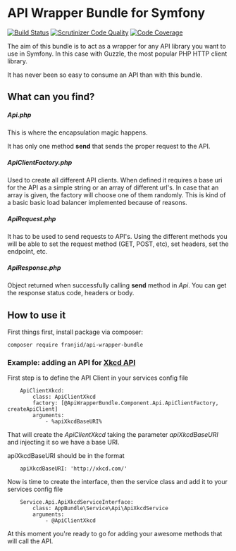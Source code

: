 # API Wrapper Bundle for Symfony

[![Build Status](https://travis-ci.org/franjid/api-wrapper-bundle.svg?branch=master)](https://travis-ci.org/franjid/api-wrapper-bundle)
[![Scrutinizer Code Quality](https://scrutinizer-ci.com/g/franjid/api-wrapper-bundle/badges/quality-score.png?b=master)](https://scrutinizer-ci.com/g/franjid/api-wrapper-bundle/)
[![Code Coverage](https://scrutinizer-ci.com/g/franjid/api-wrapper-bundle/badges/coverage.png?b=master)](https://scrutinizer-ci.com/g/franjid/api-wrapper-bundle/)

The aim of this bundle is to act as a wrapper for any API library you want to use in Symfony. In this case with Guzzle, the most popular PHP HTTP client library.

It has never been so easy to consume an API than with this bundle.

## What can you find?

##### Api.php

This is where the encapsulation magic happens.

It has only one method **send** that sends the proper request to the API.

##### ApiClientFactory.php
Used to create all different API clients. When defined it requires a base uri for the API as a simple string or an array of different url's. In case that an array is given, the factory will choose one of them randomly. This is kind of a basic basic load balancer implemented because of reasons.

##### ApiRequest.php
It has to be used to send requests to API's. Using the different methods you will be able to set the request method (GET, POST, etc), set headers, set the endpoint, etc.

##### ApiResponse.php
Object returned when successfully calling **send** method in *Api*. You can get the response status code, headers or body.

## How to use it

First things first, install package via composer:
```
composer require franjid/api-wrapper-bundle
```

### Example: adding an API for [Xkcd API](https://xkcd.com/json.html)

First step is to define the API Client in your services config file
```
    ApiClientXkcd:
        class: ApiClientXkcd
        factory: [@ApiWrapperBundle.Component.Api.ApiClientFactory, createApiClient]
        arguments:
            - %apiXkcdBaseURI%
```
That will create the *ApiClientXkcd* taking the parameter *apiXkcdBaseURI* and injecting it so we have a base URI.

apiXkcdBaseURI should be in the format
```
    apiXkcdBaseURI: 'http://xkcd.com/'
```

Now is time to create the interface, then the service class and add it to your services config file
```
    Service.Api.ApiXkcdServiceInterface:
        class: AppBundle\Service\Api\ApiXkcdService
        arguments:
            - @ApiClientXkcd
```

At this moment you're ready to go for adding your awesome methods that will call the API.
